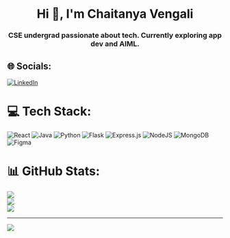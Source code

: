 <h1 align="center">Hi 👋, I'm Chaitanya Vengali</h1>
<h3 align="center">CSE undergrad passionate about tech. Currently exploring app dev and AIML.</h3>


## 🌐 Socials:
[![LinkedIn](https://img.shields.io/badge/LinkedIn-%230077B5.svg?logo=linkedin&logoColor=white)](https://linkedin.com/in/https://www.linkedin.com/in/chaitanya-vengali-3556b2219/) 

# 💻 Tech Stack:
![React](https://img.shields.io/badge/react-%2320232a.svg?style=for-the-badge&logo=react&logoColor=%2361DAFB) ![Java](https://img.shields.io/badge/java-%23ED8B00.svg?style=for-the-badge&logo=openjdk&logoColor=white) ![Python](https://img.shields.io/badge/python-3670A0?style=for-the-badge&logo=python&logoColor=ffdd54) ![Flask](https://img.shields.io/badge/flask-%23000.svg?style=for-the-badge&logo=flask&logoColor=white) ![Express.js](https://img.shields.io/badge/express.js-%23404d59.svg?style=for-the-badge&logo=express&logoColor=%2361DAFB) ![NodeJS](https://img.shields.io/badge/node.js-6DA55F?style=for-the-badge&logo=node.js&logoColor=white) ![MongoDB](https://img.shields.io/badge/MongoDB-%234ea94b.svg?style=for-the-badge&logo=mongodb&logoColor=white) ![Figma](https://img.shields.io/badge/figma-%23F24E1E.svg?style=for-the-badge&logo=figma&logoColor=white)
# 📊 GitHub Stats:
![](https://github-readme-stats.vercel.app/api?username=chai-v&theme=dark&hide_border=false&include_all_commits=true&count_private=false)<br/>
![](https://github-readme-streak-stats.herokuapp.com/?user=chai-v&theme=dark&hide_border=false)<br/>
![](https://github-readme-stats.vercel.app/api/top-langs/?username=chai-v&theme=dark&hide_border=false&include_all_commits=true&count_private=false&layout=compact)

---
[![](https://visitcount.itsvg.in/api?id=chai-v&icon=0&color=0)](https://visitcount.itsvg.in)

<!-- Proudly created with GPRM ( https://gprm.itsvg.in ) -->
